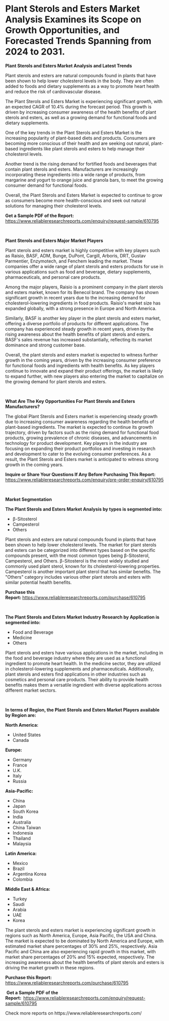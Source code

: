 <p><h1>Plant Sterols and Esters Market Analysis Examines its Scope on Growth Opportunities, and Forecasted Trends Spanning from 2024 to 2031.</h1></p><p><strong>Plant Sterols and Esters Market Analysis and Latest Trends</strong></p>
<p><p>Plant sterols and esters are natural compounds found in plants that have been shown to help lower cholesterol levels in the body. They are often added to foods and dietary supplements as a way to promote heart health and reduce the risk of cardiovascular disease.</p><p>The Plant Sterols and Esters Market is experiencing significant growth, with an expected CAGR of 10.4% during the forecast period. This growth is driven by increasing consumer awareness of the health benefits of plant sterols and esters, as well as a growing demand for functional foods and dietary supplements.</p><p>One of the key trends in the Plant Sterols and Esters Market is the increasing popularity of plant-based diets and products. Consumers are becoming more conscious of their health and are seeking out natural, plant-based ingredients like plant sterols and esters to help manage their cholesterol levels.</p><p>Another trend is the rising demand for fortified foods and beverages that contain plant sterols and esters. Manufacturers are increasingly incorporating these ingredients into a wide range of products, from margarine and yogurt to orange juice and granola bars, to meet the growing consumer demand for functional foods.</p><p>Overall, the Plant Sterols and Esters Market is expected to continue to grow as consumers become more health-conscious and seek out natural solutions for managing their cholesterol levels.</p></p>
<p><strong>Get a Sample PDF of the Report:&nbsp;</strong> <a href="https://www.reliableresearchreports.com/enquiry/request-sample/610795">https://www.reliableresearchreports.com/enquiry/request-sample/610795</a></p>
<p>&nbsp;</p>
<p><strong>Plant Sterols and Esters Major Market Players</strong></p>
<p><p>Plant sterols and esters market is highly competitive with key players such as Raisio, BASF, ADM, Bunge, DuPont, Cargill, Arboris, DRT, Gustav Parmentier, Enzymotech, and Fenchem leading the market. These companies offer a wide range of plant sterols and esters products for use in various applications such as food and beverage, dietary supplements, pharmaceuticals, and personal care products.</p><p>Among the major players, Raisio is a prominent company in the plant sterols and esters market, known for its Benecol brand. The company has shown significant growth in recent years due to the increasing demand for cholesterol-lowering ingredients in food products. Raisio's market size has expanded globally, with a strong presence in Europe and North America.</p><p>Similarly, BASF is another key player in the plant sterols and esters market, offering a diverse portfolio of products for different applications. The company has experienced steady growth in recent years, driven by the rising awareness about the health benefits of plant sterols and esters. BASF's sales revenue has increased substantially, reflecting its market dominance and strong customer base.</p><p>Overall, the plant sterols and esters market is expected to witness further growth in the coming years, driven by the increasing consumer preference for functional foods and ingredients with health benefits. As key players continue to innovate and expand their product offerings, the market is likely to expand further, with new players also entering the market to capitalize on the growing demand for plant sterols and esters.</p></p>
<p>&nbsp;</p>
<p><strong>What Are The Key Opportunities For Plant Sterols and Esters Manufacturers?</strong></p>
<p><p>The global Plant Sterols and Esters market is experiencing steady growth due to increasing consumer awareness regarding the health benefits of plant-based ingredients. The market is expected to continue its growth trajectory, driven by factors such as the rising demand for functional food products, growing prevalence of chronic diseases, and advancements in technology for product development. Key players in the industry are focusing on expanding their product portfolios and investing in research and development to cater to the evolving consumer preferences. As a result, the Plant Sterols and Esters market is anticipated to witness strong growth in the coming years.</p></p>
<p><strong>Inquire or Share Your Questions If Any Before Purchasing This Report:</strong> <a href="https://www.reliableresearchreports.com/enquiry/pre-order-enquiry/610795">https://www.reliableresearchreports.com/enquiry/pre-order-enquiry/610795</a></p>
<p>&nbsp;</p>
<p><strong>Market Segmentation</strong></p>
<p><strong>The Plant Sterols and Esters Market Analysis by types is segmented into:</strong></p>
<p><ul><li>β-Sitosterol</li><li>Campesterol</li><li>Others</li></ul></p>
<p><p>Plant sterols and esters are natural compounds found in plants that have been shown to help lower cholesterol levels. The market for plant sterols and esters can be categorized into different types based on the specific compounds present, with the most common types being β-Sitosterol, Campesterol, and Others. β-Sitosterol is the most widely studied and commonly used plant sterol, known for its cholesterol-lowering properties. Campesterol is another important plant sterol that has similar benefits. The "Others" category includes various other plant sterols and esters with similar potential health benefits.</p></p>
<p><strong>Purchase this Report:&nbsp;</strong><a href="https://www.reliableresearchreports.com/purchase/610795">https://www.reliableresearchreports.com/purchase/610795</a></p>
<p>&nbsp;</p>
<p><strong>The Plant Sterols and Esters Market Industry Research by Application is segmented into:</strong></p>
<p><ul><li>Food and Beverage</li><li>Medicine</li><li>Others</li></ul></p>
<p><p>Plant sterols and esters have various applications in the market, including in the food and beverage industry where they are used as a functional ingredient to promote heart health. In the medicine sector, they are utilized in cholesterol-lowering supplements and pharmaceuticals. Additionally, plant sterols and esters find applications in other industries such as cosmetics and personal care products. Their ability to provide health benefits makes them a versatile ingredient with diverse applications across different market sectors.</p></p>
<p>&nbsp;</p>
<p><strong>In terms of Region, the Plant Sterols and Esters Market Players available by Region are:</strong></p>
<p>
    <p> <strong> North America: </strong>
        <ul>
            <li>United States</li>
            <li>Canada</li>
        </ul>
        </p> 
    <p> <strong> Europe: </strong>
        <ul>
            <li>Germany</li>
            <li>France</li>
            <li>U.K.</li>
            <li>Italy</li>
            <li>Russia</li>
        </ul>
        </p> 
    <p> <strong> Asia-Pacific: </strong>
        <ul>
            <li>China</li>
            <li>Japan</li>
            <li>South Korea</li>
            <li>India</li>
            <li>Australia</li>
            <li>China Taiwan</li>
            <li>Indonesia</li>
            <li>Thailand</li>
            <li>Malaysia</li>
        </ul>
        </p> 
    <p> <strong> Latin America: </strong>
        <ul>
            <li>Mexico</li>
            <li>Brazil</li>
            <li>Argentina Korea</li>
            <li>Colombia</li>
        </ul>
        </p> 
    <p> <strong> Middle East & Africa: </strong>
        <ul>
            <li>Turkey</li>
            <li>Saudi</li>
            <li>Arabia</li>
            <li>UAE</li>
            <li>Korea</li>
        </ul>
    </p>
    </p>
<p><p>The plant sterols and esters market is experiencing significant growth in regions such as North America, Europe, Asia Pacific, the USA and China. The market is expected to be dominated by North America and Europe, with estimated market share percentages of 30% and 25%, respectively. Asia Pacific and China are also experiencing rapid growth in this market, with market share percentages of 20% and 15% expected, respectively. The increasing awareness about the health benefits of plant sterols and esters is driving the market growth in these regions.</p></p>
<p><strong>Purchase this Report: </strong><a href="https://www.reliableresearchreports.com/purchase/610795">https://www.reliableresearchreports.com/purchase/610795</a></p>
<p>&nbsp;<strong>Get a Sample PDF of the Report:&nbsp;&nbsp;</strong><a href="https://www.reliableresearchreports.com/enquiry/request-sample/610795">https://www.reliableresearchreports.com/enquiry/request-sample/610795</a></p>
<p><strong></strong></p>
<p>Check more reports on https://www.reliableresearchreports.com/</p>